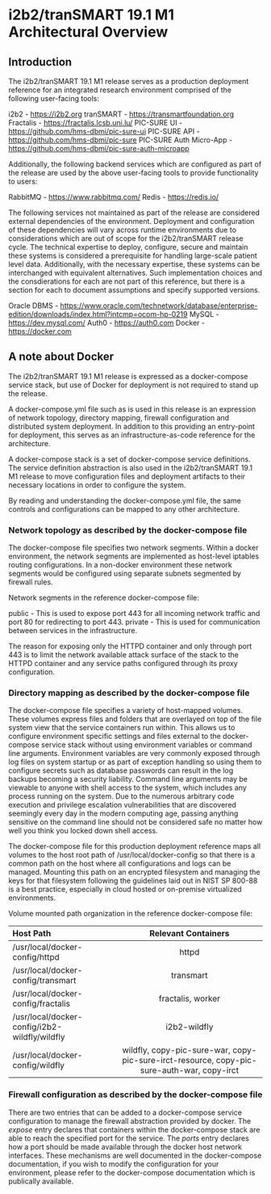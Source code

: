 # i2b2/tranSMART 19.1 M1 Architectural Overview

## Introduction

The i2b2/tranSMART 19.1 M1 release serves as a production deployment reference
for an integrated research environment comprised of the following user-facing 
tools:

i2b2 - https://i2b2.org
tranSMART - https://transmartfoundation.org
Fractalis - https://fractalis.lcsb.uni.lu/
PIC-SURE UI - https://github.com/hms-dbmi/pic-sure-ui
PIC-SURE API - https://github.com/hms-dbmi/pic-sure
PIC-SURE Auth Micro-App - https://github.com/hms-dbmi/pic-sure-auth-microapp

Additionally, the following backend services which are configured as part of the
release are used by the above user-facing tools to provide functionality to users:

RabbitMQ - https://www.rabbitmq.com/
Redis - https://redis.io/

The following services not maintained as part of the release are considered
external dependencies of the environment. Deployment and configuration of these 
dependencies will vary across runtime environments due to considerations which
are out of scope for the i2b2/tranSMART release cycle. The technical expertise to 
deploy, configure, secure and maintain these systems is considered a prerequisite 
for handling large-scale patient level data. Additionally, with the necessary
expertise, these systems can be interchanged with equivalent alternatives. Such
implementation choices and the consdierations for each are not part of this 
reference, but there is a section for each to document assumptions and specify 
supported versions.

Oracle DBMS - https://www.oracle.com/technetwork/database/enterprise-edition/downloads/index.html?intcmp=ocom-hp-0219
MySQL - https://dev.mysql.com/
Auth0 - https://auth0.com
Docker - https://docker.com

## A note about Docker

The i2b2/tranSMART 19.1 M1 release is expressed as a docker-compose service stack,
but use of Docker for deployment is not required to stand up the release.

A docker-compose.yml file such as is used in this release is an expression of
network topology, directory mapping, firewall configuration and distributed
system deployment. In addition to this providing an entry-point for deployment,
this serves as an infrastructure-as-code reference for the architecture.

A docker-compose stack is a set of docker-compose service definitions. The service
definition abstraction is also used in the i2b2/tranSMART 19.1 M1 release to move
configuration files and deployment artifacts to their necessary locations in order
to configure the system.

By reading and understanding the docker-compose.yml file, the same controls and
configurations can be mapped to any other architecture. 

### Network topology as described by the docker-compose file

The docker-compose file specifies two network segments. Within a docker environment, the
network segments are implemented as host-level iptables routing configurations. In a
non-docker environment these network segments would be configured using separate subnets
segmented by firewall rules. 

Network segments in the reference docker-compose file:

public - This is used to expose port 443 for all incoming network traffic and port 80 for redirecting to port 443.
private - This is used for communication between services in the infrastructure.

The reason for exposing only the HTTPD container and only through port 443 is to limit
the network available attack surface of the stack to the HTTPD container and any service 
paths configured through its proxy configuration.

### Directory mapping as described by the docker-compose file

The docker-compose file specifies a variety of host-mapped volumes. These volumes
express files and folders that are overlayed on top of the file system view that
the service containers run within. This allows us to configure environment specific
settings and files external to the docker-compose service stack without using
environment variables or command line arguments. Environment variables are very commonly 
exposed through log files on system startup or as part of exception handling so using
them to configure secrets such as database passwords can result in the log backups becoming
a security liability. Command line arguments may be viewable to anyone with shell access
to the system, which includes any process running on the system. Due to the numerous
arbitrary code execution and privilege escalation vulnerabilities that are discovered
seemingly every day in the modern computing age, passing anything sensitive on the command 
line should not be considered safe no matter how well you think you locked down shell access.

The docker-compose file for this production deployment reference maps all volumes to
the host root path of /usr/local/docker-config so that there is a common path on the
host where all configurations and logs can be managed. Mounting this path on an encrypted
filesystem and managing the keys for that filesystem following the guidelines laid out in
NIST SP 800-88 is a best practice, especially in cloud hosted or on-premise virtualized 
environments. 

Volume mounted path organization in the reference docker-compose file:

| Host Path | Relevant Containers|
|:----------|:------------------:|
|/usr/local/docker-config/httpd|httpd|
|/usr/local/docker-config/transmart|transmart|
|/usr/local/docker-config/fractalis|fractalis, worker|
|/usr/local/docker-config/i2b2-wildfly/wildfly|i2b2-wildfly|
|/usr/local/docker-config/wildfly|wildfly, copy-pic-sure-war, copy-pic-sure-irct-resource, copy-pic-sure-auth-war, copy-irct|

### Firewall configuration as described by the docker-compose file 

There are two entries that can be added to a docker-compose service configuration 
to manage the firewall abstraction provided by docker. The *expose* entry declares
that containers within the docker-compose stack are able to reach the specified port
for the service. The *ports* entry declares how a port should be made available through
the docker host network interfaces. These mechanisms are well documented in the 
docker-compose documentation, if you wish to modify the configuration for your
environment, please refer to the docker-compose documentation which is publically
available.














